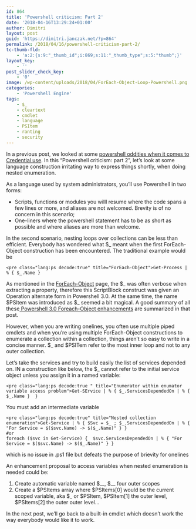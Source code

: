 ```yaml
---
id: 864
title: 'Powershell criticism: Part 2'
date: '2018-04-16T13:29:24+01:00'
author: Dimitri
layout: post
guid: 'https://dimitri.janczak.net/?p=864'
permalink: /2018/04/16/powershell-criticism-part-2/
tc-thumb-fld:
    - 'a:2:{s:9:"_thumb_id";i:869;s:11:"_thumb_type";s:5:"thumb";}'
layout_key:
    - ''
post_slider_check_key:
    - '0'
image: /wp-content/uploads/2018/04/ForEach-Object-Loop-Powershell.png
categories:
    - 'Powershell Engine'
tags:
    - $_
    - cleartext
    - cmdlet
    - language
    - PSItem
    - ranting
    - security
---
```


In a previous post, we looked at some [powershell oddities when it comes to Credential use](https://dimitri.janczak.net/2018/04/09/powershell-criticism-part-1/). In this “Powershell criticism: part 2”, let’s look at some language construction irritating way to express things shortly, when doing nested enumeration.

As a language used by system administrators, you’ll use Powershell in two forms:

- Scripts, functions or modules you willl resume where the code spans a few lines or more, and aliases are not welcomed. Brevity is of no concern in this scenario;
- One-liners where the powershell statement has to be as short as possible and where aliases are more than welcome.

In the second scenario, nesting loops over collections can be less than efficient. Everybody has wondered what $\_ meant when the first ForEach-Object construction has been encountered. The traditional example would be

```
<pre class="lang:ps decode:true" title="ForEach-Object">Get-Process | % { $_.Name }
```

As mentioned in the [ForEach-Object](https://docs.microsoft.com/en-us/powershell/module/microsoft.powershell.core/foreach-object?view=powershell-6) page, the $\_ was often verbose when extracting a property, therefore this ScriptBlock construct was given an Operation alternate form in Powershell 3.0. At the same time, the name $PSItem was introduced as $\_ seemed a bit magical. A good summary of all these[ Powershell 3.0 Foreach-Object enhancements](https://blogs.msdn.microsoft.com/mvpawardprogram/2013/04/15/working-with-the-new-psitem-automatic-variable-in-windows-powershell-3-0/) are summarized in that post.

However, when you are writing onelines, you often use multiple piped cmdlets and when you’re using multiple ForEach-Object constructions to enumerate a collection within a collection, things aren’t so easy to write in a concise manner. $\_ and $PSITem refer to the most inner loop and not to any outer collection.

Let’s take the services and try to build easily the list of services depended on. IN a construction like below, the $\_ cannot refer to the initial service object unless you assign it in a named variable:

```
<pre class="lang:ps decode:true " title="Enumerator within enumator variable access problem">Get-SErvice | % { $_.ServicesDependedOn | % { $_.Name }  }
```

You must add an intermediate variable

```
<pre class="lang:ps decode:true" title="Nested collection enumeration">Get-Service | % { $Svc = $_ ; $_.ServicesDependedOn | % { "For Service = $($svc.Name) -> $($_.Name)" } }
#or
foreach ($svc in Get-Service) {  $svc.ServicesDependedOn | % { "For Service = $($svc.Name) -> $($_.Name)" } }
```

which is no issue in .ps1 file but defeats the purpose of brievity for onelines

An enhancement proposal to access variables when nested enumeration is needed could be:

1. Create automatic variable named $\_\_, $\_\_ four outer scopes
2. Create a $PSItems array where $PSItems\[0\] would be the current scoped variable, aka $\_ or $PSItem, $PSItem\[1\] the outer level, $PSItems\[2\] the outer outer level…

In the next post, we’ll go back to a built-in cmdlet which doesn’t work the way everybody would like it to work.
